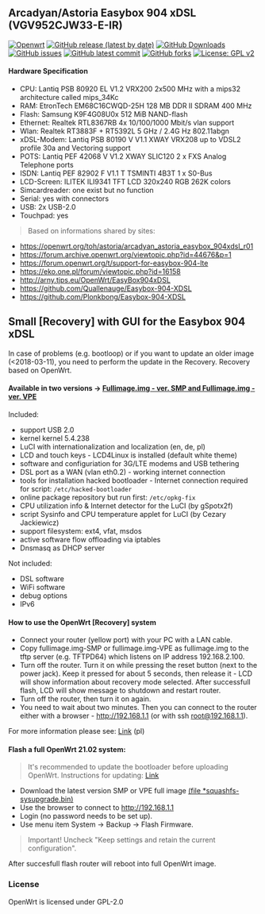 ## Arcadyan/Astoria Easybox 904 xDSL (VGV952CJW33-E-IR)
[![Openwrt](https://img.shields.io/badge/os-OpenWrt-<COLOR>.svg)](https://github.com/zuzia-dev/openwrt/) [![GitHub release (latest by date)](https://img.shields.io/github/v/release/zuzia-dev/Easybox-904xDSL?color=orange)](https://github.com/zuzia-dev/Easybox-904xDSL/releases/latest) [![GitHub Downloads](https://img.shields.io/github/downloads/zuzia-dev/Easybox-904xDSL/latest/total)](https://github.com/zuzia-dev/Easybox-904xDSL/releases/latest) [![GitHub issues](https://img.shields.io/github/issues/zuzia-dev/Easybox-904xDSL?color=green)](https://GitHub.com/zuzia-dev/Easybox-904xDSL/issues) [![GitHub latest commit](https://badgen.net/github/last-commit/zuzia-dev/Easybox-904xDSL?color=00BFFF)](https://github.com/zuzia-dev/Easybox-904xDSL/commit) [![GitHub forks](https://img.shields.io/github/forks/zuzia-dev/Easybox-904xDSL?color=93917C)](https://GitHub.com/zuzia-dev/Easybox-904xDSL/forks) [![License: GPL v2](https://img.shields.io/badge/License-GPL_v2-blue.svg)](https://github.com/zuzia-dev/Easybox-904xDSL#license) 
#### Hardware Specification 
- CPU: Lantiq PSB 80920 EL V1.2 VRX200 2x500 MHz with a mips32 architecture called mips_34Kc
- RAM: EtronTech EM68C16CWQD-25H 128 MB DDR II SDRAM 400 MHz
- Flash: Samsung K9F4G08U0x 512 MiB NAND-flash
- Ethernet: Realtek RTL8367RB 4x 10/100/1000 Mbit/s vlan support
- Wlan: Realtek RT3883F + RT5392L 5 GHz / 2.4G Hz 802.11abgn
- xDSL-Modem: Lantiq PSB 80190 V V1.1 XWAY VRX208 up to VDSL2 profile 30a and Vectoring support
- POTS: Lantiq PEF 42068 V V1.2 XWAY SLIC120 2 x FXS Analog Telephone ports
- ISDN: Lantiq PEF 82902 F V1.1 T TSMINTI 4B3T 1 x S0-Bus
- LCD-Screen: ILITEK ILI9341 TFT LCD 320x240 RGB 262K colors
- Simcardreader: one exist but no function
- Serial: yes with connectors
- USB: 2x USB-2.0
- Touchpad: yes
> Based on informations shared by sites: 
- https://openwrt.org/toh/astoria/arcadyan_astoria_easybox_904xdsl_r01
- https://forum.archive.openwrt.org/viewtopic.php?id=44676&p=1
- https://forum.openwrt.org/t/support-for-easybox-904-lte
- https://eko.one.pl/forum/viewtopic.php?id=16158
- http://arny.tjps.eu/OpenWrt/EasyBox904xDSL
- https://github.com/Quallenauge/Easybox-904-XDSL
- https://github.com/Plonkbong/Easybox-904-XDSL

## Small [Recovery] with GUI for the Easybox 904 xDSL 
In case of problems (e.g. bootloop) or if you want to update an older image (<2018-03-11), you need to perform the update in the Recovery. 
Recovery based on OpenWrt. 
#### Available in two versions ->  [Fullimage.img - ver. SMP and Fullimage.img - ver. VPE](https://github.com/zuzia-dev/Easybox-904xDSL/releases/tag/v2.Recovery)

Included:
- support USB 2.0
- kernel kernel 5.4.238 
- LuCI with internationalization and localization (en, de, pl)
- LCD and touch keys - LCD4Linux is installed (default white theme)
- software and configuriation for 3G/LTE modems and USB tethering
- DSL port as a WAN (vlan eth0.2) - working internet connection
- tools for installation hacked bootloader - Internet connection required for script: ```/etc/hacked-bootloader```
- online package repository but run first: ```/etc/opkg-fix```
- CPU utilization info & Internet detector for the LuCI (by gSpotx2f)
- script Sysinfo and CPU temperature applet for LuCI (by Cezary Jackiewicz)
- support filesystem: ext4, vfat, msdos
- active software flow offloading via iptables
- Dnsmasq as DHCP server

Not included:
- DSL software
- WiFi software
- debug options
- IPv6

#### How to use the OpenWrt [Recovery] system
- Connect your router (yellow port) with your PC with a LAN cable. 
- Copy fullimage.img-SMP or fullimage.img-VPE as fullimage.img to the tftp server (e.g. TFTPD64) which listens on IP address 192.168.2.100.
- Turn off the router. Turn it on while pressing the reset button (next to the
  power jack). Keep it pressed for about 5 seconds, then release it - LCD will show information about recovery mode selected. After successfull flash, LCD will show message to shutdown and restart router.
- Turn off the router, then turn it on again.
- You need to wait about two minutes. Then you can connect
  to the router either with a browser - http://192.168.1.1 (or with ssh root@192.168.1.1).
  
For more information please see: [Link](https://chomikuj.pl/ZuzannaCK/ROUTERY/EASYBOX+904+xDSL/OpenWrt+Recovery+(bootloop+lub+pierwsze+wgranie)) (pl)

#### Flash a full OpenWrt 21.02 system:
> It's recommended to update the bootloader before uploading OpenWrt. Instructions for updating: [Link](https://openwrt.org/toh/astoria/arcadyan_astoria_easybox_904xdsl_r01#installing_hacked_bootloader)
- Download the latest version SMP or VPE full image [(file *squashfs-sysupgrade.bin)](https://github.com/zuzia-dev/Easybox-904xDSL-repo-source/releases/tag/v2.OpenWrt)
- Use the browser to connect to http://192.168.1.1
- Login (no password needs to be set up).
- Use menu item  System -> Backup -> Flash Firmware.
> Important! Uncheck "Keep settings and retain the current configuration".

After succesfull flash router will reboot into full OpenWrt image.

### License
OpenWrt is licensed under GPL-2.0
